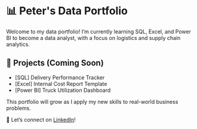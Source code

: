 # 📊 Peter's Data Portfolio

Welcome to my data portfolio! I’m currently learning SQL, Excel, and Power BI to become a data analyst, with a focus on logistics and supply chain analytics.

## 🚀 Projects (Coming Soon)
- [SQL] Delivery Performance Tracker
- [Excel] Internal Cost Report Template
- [Power BI] Truck Utilization Dashboard

This portfolio will grow as I apply my new skills to real-world business problems.

🎯 Let’s connect on [LinkedIn]([https://linkedin.com/in/your-linkedin-username](https://www.linkedin.com/in/quang-%C4%91%E1%BB%A9c-tr%E1%BA%A7n-07180630a/?trk=PROFILE_DROP_DOWN))!
